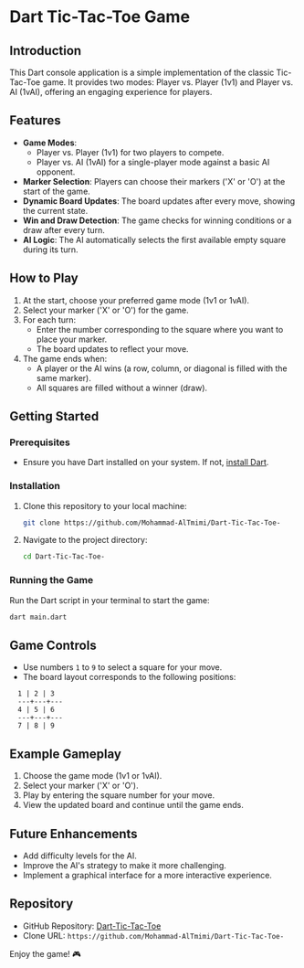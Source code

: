 # Dart Tic-Tac-Toe Game

## Introduction
This Dart console application is a simple implementation of the classic Tic-Tac-Toe game. It provides two modes: Player vs. Player (1v1) and Player vs. AI (1vAI), offering an engaging experience for players.

## Features
- **Game Modes**: 
  - Player vs. Player (1v1) for two players to compete.
  - Player vs. AI (1vAI) for a single-player mode against a basic AI opponent.
- **Marker Selection**: Players can choose their markers ('X' or 'O') at the start of the game.
- **Dynamic Board Updates**: The board updates after every move, showing the current state.
- **Win and Draw Detection**: The game checks for winning conditions or a draw after every turn.
- **AI Logic**: The AI automatically selects the first available empty square during its turn.

## How to Play
1. At the start, choose your preferred game mode (1v1 or 1vAI).
2. Select your marker ('X' or 'O') for the game.
3. For each turn:
   - Enter the number corresponding to the square where you want to place your marker.
   - The board updates to reflect your move.
4. The game ends when:
   - A player or the AI wins (a row, column, or diagonal is filled with the same marker).
   - All squares are filled without a winner (draw).

## Getting Started

### Prerequisites
- Ensure you have Dart installed on your system. If not, [install Dart](https://dart.dev/get-dart).

### Installation
1. Clone this repository to your local machine:
   ```bash
   git clone https://github.com/Mohammad-AlTmimi/Dart-Tic-Tac-Toe-
   ```
2. Navigate to the project directory:
   ```bash
   cd Dart-Tic-Tac-Toe-
   ```

### Running the Game
Run the Dart script in your terminal to start the game:
```bash
dart main.dart
```

## Game Controls
- Use numbers `1` to `9` to select a square for your move.
- The board layout corresponds to the following positions:

```
  1 | 2 | 3
  ---+---+---
  4 | 5 | 6
  ---+---+---
  7 | 8 | 9
```

## Example Gameplay
1. Choose the game mode (1v1 or 1vAI).
2. Select your marker ('X' or 'O').
3. Play by entering the square number for your move.
4. View the updated board and continue until the game ends.

## Future Enhancements
- Add difficulty levels for the AI.
- Improve the AI's strategy to make it more challenging.
- Implement a graphical interface for a more interactive experience.

  
## Repository
- GitHub Repository: [Dart-Tic-Tac-Toe](https://github.com/Mohammad-AlTmimi/Dart-Tic-Tac-Toe-)
- Clone URL: `https://github.com/Mohammad-AlTmimi/Dart-Tic-Tac-Toe-`

Enjoy the game! 🎮
